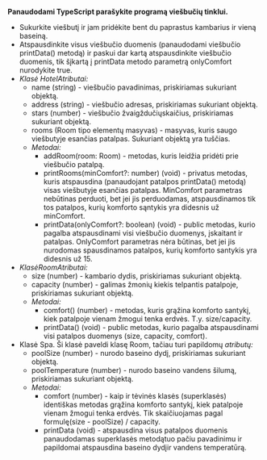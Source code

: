 **Panaudodami TypeScript parašykite programą viešbučių tinklui.**

- Sukurkite viešbutį ir jam pridėkite bent du paprastus kambarius ir vieną baseiną.
- Atspausdinkite visus viešbučio duomenis (panaudodami viešbučio printData() metodą) ir paskui dar kartą atspausdinkite viešbučio duomenis, tik šįkartą į printData metodo parametrą onlyComfort nurodykite true.
- _Klasė HotelAtributai:_
  - name (string) - viešbučio pavadinimas, priskiriamas sukuriant objektą.
  - address (string) - viešbučio adresas, priskiriamas sukuriant objektą.
  - stars (number) - viešbučio žvaigždučiųskaičius, priskiriamas sukuriant objektą.
  - rooms (Room tipo elementų masyvas) - masyvas, kuris saugo viešbutyje esančias patalpas. Sukuriant objektą yra tuščias.
  - _Metodai:_
    - addRoom(room: Room) - metodas, kuris leidžia pridėti prie viešbučio patalpą.
    - printRooms(minComfort?: number) (void) - privatus metodas, kuris atspausdina (panaudojant patalpos printData() metodą) visas viešbutyje esančias patalpas. MinComfort parametras nebūtinas perduoti, bet jei jis perduodamas, atspausdinamos tik tos patalpos, kurių komforto sąntykis yra didesnis už minComfort.
    - printData(onlyComfort?: boolean) (void) - public metodas, kurio pagalba atspausdinami visi viešbučio duomenys, įskaitant ir patalpas. OnlyComfort parametras nėra būtinas, bet jei jis nurodomas spausdinamos patalpos, kurių komforto santykis yra didesnis už 15.
- _KlasėRoomAtributai:_
  - size (number) - kambario dydis, priskiriamas sukuriant objektą.
  - capacity (number) - galimas žmonių kiekis telpantis patalpoje, priskiriamas sukuriant objektą.
  - _Metodai:_
    - comfort() (number) - metodas, kuris grąžina komforto santykį, kiek patalpoje vienam žmogui tenka erdvės. T.y. size/capacity.
    - printData() (void) - public metodas, kurio pagalba atspausdinami visi patalpos duomenys (size, capacity, comfort).
- Klasė Spa. Ši klasė paveldi klasę Room, tačiau turi papildomų _atributų:_
  - poolSize (number) - nurodo baseino dydį, priskiriamas sukuriant objektą.
  - poolTemperature (number) - nurodo baseino vandens šilumą, priskiriamas sukuriant objektą.
  - _Metodai:_
    - comfort (number) - kaip ir tėvinės klasės (superklasės) identiškas metodas grąžina komforto santykį, kiek patalpoje vienam žmogui tenka erdvės. Tik skaičiuojamas pagal formulę(size - poolSize) / capacity.
    - printData (void) - atspausdina visus patalpos duomenis panaudodamas superklasės metodątuo pačiu pavadinimu ir papildomai atspausdina baseino dydįir vandens temperatūrą.
